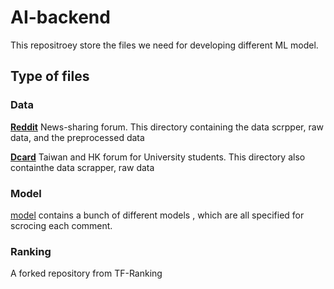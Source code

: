 # AI-backend
This repositroey store the files we need for developing different ML model.

## Type of files

### Data
**[Reddit](reddit_data)** News-sharing forum. This directory containing the data scrpper, raw data, and the preprocessed data 

**[Dcard](dcard_data)** Taiwan and HK forum for University students. This directory also containthe data scrapper, raw data

### Model
[model](model) contains a bunch of different models , which are all specified for scrocing each comment. 

### Ranking
A forked repository from TF-Ranking
